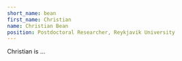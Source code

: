```yaml
---
short_name: bean
first_name: Christian
name: Christian Bean
position: Postdoctoral Researcher, Reykjavik University
---
```

Christian is ...